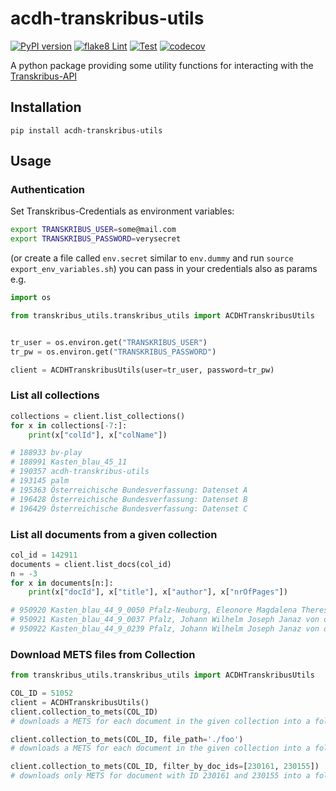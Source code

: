 # acdh-transkribus-utils

[![PyPI version](https://badge.fury.io/py/acdh-transkribus-utils.svg)](https://badge.fury.io/py/acdh-transkribus-utils)
[![flake8 Lint](https://github.com/acdh-oeaw/acdh-transkribus-utils/actions/workflows/lint.yml/badge.svg)](https://github.com/acdh-oeaw/acdh-transkribus-utils/actions/workflows/lint.yml)
[![Test](https://github.com/acdh-oeaw/acdh-transkribus-utils/actions/workflows/test.yml/badge.svg)](https://github.com/acdh-oeaw/acdh-transkribus-utils/actions/workflows/test.yml)
[![codecov](https://codecov.io/gh/acdh-oeaw/acdh-transkribus-utils/branch/master/graph/badge.svg?token=QOY62C0X5Y)](https://codecov.io/gh/acdh-oeaw/acdh-transkribus-utils)

A python package providing some utility functions for interacting with the [Transkribus-API](https://transkribus.eu/wiki/index.php/REST_Interface)


## Installation

`pip install acdh-transkribus-utils`


## Usage

### Authentication

Set Transkribus-Credentials as environment variables: 

```bash
export TRANSKRIBUS_USER=some@mail.com
export TRANSKRIBUS_PASSWORD=verysecret
```
(or create a file called `env.secret` similar to `env.dummy` and run  `source export_env_variables.sh`)
you can pass in your credentials also as params e.g. 

```python
import os

from transkribus_utils.transkribus_utils import ACDHTranskribusUtils


tr_user = os.environ.get("TRANSKRIBUS_USER")
tr_pw = os.environ.get("TRANSKRIBUS_PASSWORD")

client = ACDHTranskribusUtils(user=tr_user, password=tr_pw)
```

### List all collections

```python
collections = client.list_collections()
for x in collections[-7:]:
    print(x["colId"], x["colName"])

# 188933 bv-play
# 188991 Kasten_blau_45_11
# 190357 acdh-transkribus-utils
# 193145 palm
# 195363 Österreichische Bundesverfassung: Datenset A
# 196428 Österreichische Bundesverfassung: Datenset B
# 196429 Österreichische Bundesverfassung: Datenset C
```

### List all documents from a given collection 

```python
col_id = 142911
documents = client.list_docs(col_id)
n = -3
for x in documents[n:]:
    print(x["docId"], x["title"], x["author"], x["nrOfPages"])

# 950920 Kasten_blau_44_9_0050 Pfalz-Neuburg, Eleonore Magdalena Theresia von 1
# 950921 Kasten_blau_44_9_0037 Pfalz, Johann Wilhelm Joseph Janaz von der 4
# 950922 Kasten_blau_44_9_0239 Pfalz, Johann Wilhelm Joseph Janaz von der 1


```
### Download METS files from Collection

```python
from transkribus_utils.transkribus_utils import ACDHTranskribusUtils

COL_ID = 51052
client = ACDHTranskribusUtils()
client.collection_to_mets(COL_ID)
# downloads a METS for each document in the given collection into a folder `./{COL_ID}

client.collection_to_mets(COL_ID, file_path='./foo')
# downloads a METS for each document in the given collection into a folder `./foo/{COL_ID}

client.collection_to_mets(COL_ID, filter_by_doc_ids=[230161, 230155])
# downloads only METS for document with ID 230161 and 230155 into a folder `./{COL_ID}
```